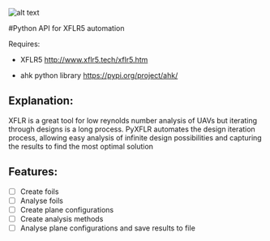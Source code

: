 ![alt text](/assets/logo.png "PyXFLR")

#Python API for XFLR5 automation

Requires:

- XFLR5                 http://www.xflr5.tech/xflr5.htm

- ahk python library    https://pypi.org/project/ahk/


## Explanation:

XFLR is  a great tool for low reynolds number analysis of UAVs but iterating through designs is a long process. PyXFLR automates the design iteration process, allowing easy analysis of infinite design possibilities and capturing the results to find the most optimal solution

## Features:

- [ ] Create foils
- [ ] Analyse foils
- [ ] Create plane configurations
- [ ] Create analysis methods
- [ ] Analyse plane configurations and save results to file